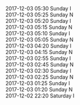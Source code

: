 2017-12-03 05:30 Sunday  I  
2017-12-03 05:25 Sunday  N  
2017-12-03 05:20 Sunday  I  
2017-12-03 05:15 Sunday  N  
2017-12-03 05:10 Sunday  I  
2017-12-03 05:05 Sunday  N  
2017-12-03 04:20 Sunday  I  
2017-12-03 04:15 Sunday  N  
2017-12-03 02:55 Sunday  I  
2017-12-03 02:45 Sunday  N  
2017-12-03 02:30 Sunday  I  
2017-12-03 02:25 Sunday  N  
2017-12-03 01:25 Sunday  I  
2017-12-03 01:20 Sunday  N  
2017-12-02 22:20 Saturday  I  

